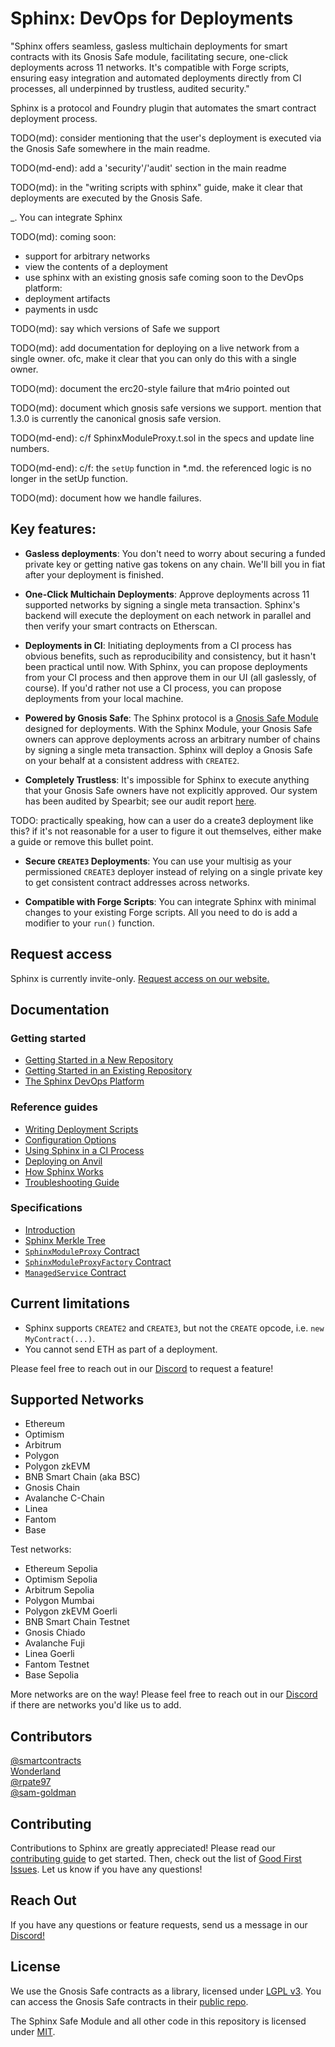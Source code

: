 # Sphinx: DevOps for Deployments



"Sphinx offers seamless, gasless multichain deployments for smart contracts with its Gnosis Safe module, facilitating secure, one-click deployments across 11 networks. It's compatible with Forge scripts, ensuring easy integration and automated deployments directly from CI processes, all underpinned by trustless, audited security."

Sphinx is a protocol and Foundry plugin that automates the smart contract deployment process.

TODO(md): consider mentioning that the user's deployment is executed via the Gnosis Safe somewhere in the main readme.

TODO(md-end): add a 'security'/'audit' section in the main readme

TODO(md): in the "writing scripts with sphinx" guide, make it clear that deployments are executed by the Gnosis Safe.

_. You can integrate Sphinx

TODO(md):
coming soon:
- support for arbitrary networks
- view the contents of a deployment
- use sphinx with an existing gnosis safe
coming soon to the DevOps platform:
- deployment artifacts
- payments in usdc

TODO(md): say which versions of Safe we support

TODO(md): add documentation for deploying on a live network from a single owner. ofc, make it clear that you can only do this with a single owner.

TODO(md): document the erc20-style failure that m4rio pointed out

TODO(md): document which gnosis safe versions we support. mention that 1.3.0 is currently the canonical gnosis safe version.

TODO(md-end): c/f SphinxModuleProxy.t.sol in the specs and update line numbers.

TODO(md-end): c/f: the `setUp` function in *.md. the referenced logic is no longer in the setUp function.

TODO(md): document how we handle failures.

## Key features:

* **Gasless deployments**: You don't need to worry about securing a funded private key or getting native gas tokens on any chain. We'll bill you in fiat after your deployment is finished.

* **One-Click Multichain Deployments**: Approve deployments across 11 supported networks by signing a single meta transaction. Sphinx's backend will execute the deployment on each network in parallel and then verify your smart contracts on Etherscan.

* **Deployments in CI**: Initiating deployments from a CI process has obvious benefits, such as reproducibility and consistency, but it hasn't been practical until now. With Sphinx, you can propose deployments from your CI process and then approve them in our UI (all gaslessly, of course). If you'd rather not use a CI process, you can propose deployments from your local machine.

- **Powered by Gnosis Safe**: The Sphinx protocol is a [Gnosis Safe Module](https://docs.safe.global/safe-smart-account/modules) designed for deployments. With the Sphinx Module, your Gnosis Safe owners can approve deployments across an arbitrary number of chains by signing a single meta transaction. Sphinx will deploy a Gnosis Safe on your behalf at a consistent address with `CREATE2`.

- **Completely Trustless**: It's impossible for Sphinx to execute anything that your Gnosis Safe owners have not explicitly approved. Our system has been audited by Spearbit; see our audit report [here](TODO(md)).

TODO: practically speaking, how can a user do a create3 deployment like this? if it's not reasonable for a user to figure it out themselves, either make a guide or remove this bullet point.

- **Secure `CREATE3` Deployments**: You can use your multisig as your permissioned `CREATE3` deployer instead of relying on a single private key to get consistent contract addresses across networks.

* **Compatible with Forge Scripts**: You can integrate Sphinx with minimal changes to your existing Forge scripts. All you need to do is add a modifier to your `run()` function.

## Request access

Sphinx is currently invite-only. [Request access on our website.](https://sphinx.dev)

## Documentation

### Getting started

- [Getting Started in a New Repository](https://github.com/sphinx-labs/sphinx/blob/main/docs/cli-quickstart.md)
- [Getting Started in an Existing Repository](https://github.com/sphinx-labs/sphinx/blob/main/docs/cli-existing-project.md)
- [The Sphinx DevOps Platform](https://github.com/sphinx-labs/sphinx/blob/main/docs/ops-getting-started.md)

### Reference guides

- [Writing Deployment Scripts](https://github.com/sphinx-labs/sphinx/blob/main/docs/writing-scripts.md)
- [Configuration Options](https://github.com/sphinx-labs/sphinx/blob/main/docs/configuration-options.md)
- [Using Sphinx in a CI Process](https://github.com/sphinx-labs/sphinx/blob/main/docs/ci-proposals.md)
- [Deploying on Anvil](TODO(md))
- [How Sphinx Works](TODO(md))
- [Troubleshooting Guide](https://github.com/sphinx-labs/sphinx/blob/main/docs/troubleshooting-guide.md)

### Specifications

- [Introduction](https://github.com/sphinx-labs/sphinx/blob/develop/specs/introduction.md)
- [Sphinx Merkle Tree](https://github.com/sphinx-labs/sphinx/blob/develop/specs/merkle-tree.md)
- [`SphinxModuleProxy` Contract](https://github.com/sphinx-labs/sphinx/blob/develop/specs/sphinx-module-proxy.md)
- [`SphinxModuleProxyFactory` Contract](https://github.com/sphinx-labs/sphinx/blob/develop/specs/sphinx-module-proxy-factory.md)
- [`ManagedService` Contract](https://github.com/sphinx-labs/sphinx/blob/develop/specs/managed-service.md)

## Current limitations

- Sphinx supports `CREATE2` and `CREATE3`, but not the `CREATE` opcode, i.e. `new MyContract(...)`.
- You cannot send ETH as part of a deployment.

Please feel free to reach out in our [Discord](https://discord.gg/7Gc3DK33Np) to request a feature!

## Supported Networks

- Ethereum
- Optimism
- Arbitrum
- Polygon
- Polygon zkEVM
- BNB Smart Chain (aka BSC)
- Gnosis Chain
- Avalanche C-Chain
- Linea
- Fantom
- Base

Test networks:

- Ethereum Sepolia
- Optimism Sepolia
- Arbitrum Sepolia
- Polygon Mumbai
- Polygon zkEVM Goerli
- BNB Smart Chain Testnet
- Gnosis Chiado
- Avalanche Fuji
- Linea Goerli
- Fantom Testnet
- Base Sepolia

More networks are on the way! Please feel free to reach out in our [Discord](https://discord.gg/7Gc3DK33Np) if there are networks you'd like us to add.

## Contributors

[@smartcontracts](https://github.com/smartcontracts)\
[Wonderland](https://defi.sucks/)\
[@rpate97](https://github.com/RPate97)\
[@sam-goldman](https://github.com/sam-goldman)

## Contributing

Contributions to Sphinx are greatly appreciated! Please read our [contributing guide](https://github.com/sphinx-labs/sphinx/blob/main/CONTRIBUTING.md) to get started. Then, check out the list of [Good First Issues](https://github.com/sphinx-labs/sphinx/contribute). Let us know if you have any questions!

## Reach Out

If you have any questions or feature requests, send us a message in our [Discord!](https://discord.gg/7Gc3DK33Np)

## License
We use the Gnosis Safe contracts as a library, licensed under [LGPL v3](https://github.com/safe-global/safe-contracts/blob/main/LICENSE). You can access the Gnosis Safe contracts in their [public repo](https://github.com/safe-global/safe-contracts).

The Sphinx Safe Module and all other code in this repository is licensed under [MIT](https://github.com/sphinx-labs/sphinx/blob/develop/LICENSE).
